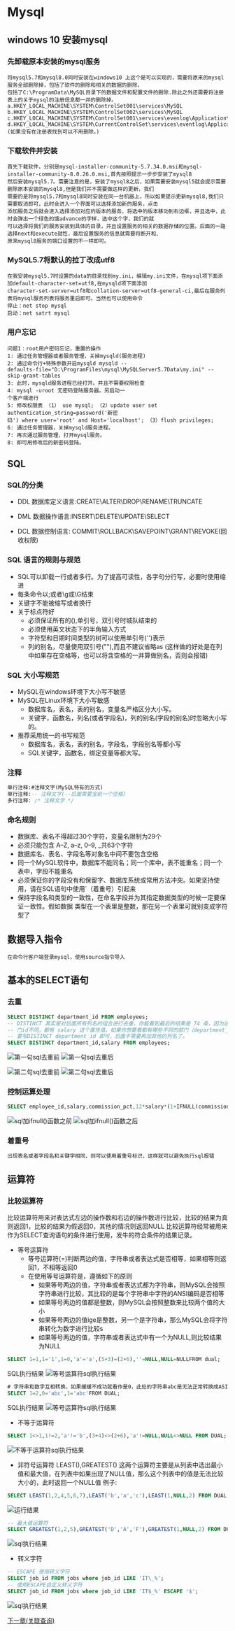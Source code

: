# Mysql

## windows 10 安装mysql

### 先卸载原本安装的mysql服务
```text
将mysql5.7和mysql8.0同时安装在windows10 上这个是可以实现的，需要将原来的mysql服务全部删除掉，包括了软件的删除和相关的数据的删除，
包括了C:\ProgramData\MySQL目录下的数据文件和配置文件的删除.除此之外还需要将注册表上的关于mysql的注册信息都一并的删除掉。
a.HKEY_LOCAL_MACHINE\SYSTEM\ControlSet001\services\MySQL
b.HKEY_LOCAL_MACHINE\SYSTEM\ControlSet002\services\MySQL
c.HKEY_LOCAL_MACHINE\SYSTEM\ControlSet001\services\evenlog\Application\MySQL
d.HKEY_LOCAL_MACHINE\SYSTEM\CurrentControlSet\services\eventlog\Application\MySQL
(如果没有在注册表找到可以不用删除。)
```
### 下载软件并安装
```text
首先下载软件，分别是mysql-installer-community-5.7.34.0.msi和mysql-installer-community-8.0.26.0.msi,首先按照提示一步步安装了mysql8
然后安装mysql5.7。需要注意的是，安装了mysql8之后，如果需要安装mysql5就会提示需要删除原本安装的mysql8,但是我们并不需要做这样的更新，我们
需要的是将mysql5.7和mysql8同时安装在同一台机器上，所以如果提示更新mysql8,我们只需要取消即可，此时会进入一个界面可以选择添加新的服务，点击
添加服务之后就会进入选择添加对应的版本的服务，将选中的版本移动到右边框，并且选中，此时会弹出一个绿色的饿advance的字样，选中这个字，我们的就
可以选择将我们的服务安装到具体的目录，并且设置服务的相关的数据存储的位置。后面的一路选择next和execute就性，最后设置服务的信息就需要将断开和、
原来mysql8服务的端口设置的不一样即可。
```
### MySQL5.7将默认的拉丁改成utf8
```text
在我安装mysql5.7时设置的data的目录找到my.ini，编辑my.ini文件，在mysql项下面添加default-character-set=utf8,在mysqld项下面添加
character-set-server=utf8和collation-server=utf8-general-ci,最后在服务列表将mysql服务列表将服务重启即可。当然也可以使用命令
停止：net stop mysql
启动：net satrt mysql
```


### 用户忘记
```text
问题1：root用户密码忘记，重置的操作
1: 通过任务管理器或者服务管理，关掉mysqld(服务进程) 
2: 通过命令行+特殊参数开启mysqld mysqld --
defaults-file="D:\ProgramFiles\mysql\MySQLServer5.7Data\my.ini" --skip-grant-tables
3: 此时，mysqld服务进程已经打开。并且不需要权限检查 
4: mysql -uroot 无密码登陆服务器。另启动一
个客户端进行 
5: 修改权限表 （1） use mysql; （2）update user set authentication_string=password('新密
码') where user='root' and Host='localhost'; （3）flush privileges; 
6: 通过任务管理器，关掉mysqld服务进程。 
7: 再次通过服务管理，打开mysql服务。 
8: 即可用修改后的新密码登陆。
```
## SQL

### SQL的分类
* DDL
数据库定义语言:CREATE\ALTER\DROP\RENAME\TRUNCATE

* DML
数据操作语言:INSERT\DELETE\UPDATE\SELECT

* DCL 
数据控制语言: COMMIT\ROLLBACK\SAVEPOINT\GRANT\REVOKE(回收权限)


### SQL 语言的规则与规范

* SQL可以卸载一行或者多行。为了提高可读性，各字句分行写，必要时使用缩进
* 每条命令以;或者\g或\G结束
* 关键字不能被缩写或者换行
* 关于标点符好
    * 必须保证所有的(),单引号，双引号时城队结束的
    * 必须使用英文状态下的半角输入方式
    * 字符型和日期时间类型的树可以使用单引号('')表示
    * 列的别名，尽量使用双引号(""),而且不建议省略as (这样做的好处是在列中如果存在空格等，也可以将含空格的一并算做别名，否则会报错)

### SQL 大小写规范
* MySQL在windows环境下大小写不敏感
* MySQL在Linux环境下大小写敏感
    * 数据库名，表名，表的别名，变量名严格区分大小写。
    * 关键字，函数名，列名(或者字段名)，列的别名(字段的别名)时忽略大小写的。
* 推荐采用统一的书写规范
    * 数据库名，表名，表的别名，字段名，字段别名等都小写
    * SQL关键字，函数名，绑定变量等都大写。
    
### 注释
```sql
单行注释:#注释文字(MySQL特有的方式)
单行注释:-- 注释文字(--后面需要宝航一个空格)
多行注释: /* 注释文字 */
```    
    
### 命名规则
* 数据库、表名不得超过30个字符，变量名限制为29个
* 必须只能包含 A–Z, a–z, 0–9, _共63个字符
* 数据库名、表名、字段名等对象名中间不要包含空格
* 同一个MySQL软件中，数据库不能同名；同一个库中，表不能重名；同一个表中，字段不能重名
* 必须保证你的字段没有和保留字、数据库系统或常用方法冲突。如果坚持使用，请在SQL语句中使用`（着重号）引起来
* 保持字段名和类型的一致性，在命名字段并为其指定数据类型的时候一定要保证一致性。假如数据
 类型在一个表里是整数，那在另一个表里可就别变成字符型了   

## 数据导入指令
```text
在命令行客户端登录mysql，使用source指令导入
```
## 基本的SELECT语句
### 去重
```sql
SELECT DISTINCT department_id FROM employees;
-- DISTINCT 其实是对后面所有列名的组合进行去重，你能看到最后的结果是 74 条，因为这 74 个部
-- 门id不同，都有 salary 这个属性值。如果你想要看都有哪些不同的部门（department_id），只需
-- 要写DISTINCT department_id 即可，后面不需要再加其他的列名了。
SELECT DISTINCT department_id,salary FROM employees;
```
![第一句sql去重前](./files\sql去重-1.PNG)
![第一句sql去重后](./files\sql去重-2.PNG)

![第二句sql去重前](./files\sql去重-3.PNG)
![第二句sql去重后](./files\sql去重-4.PNG)


### 控制运算处理
```sql
SELECT employee_id,salary,commission_pct,12*salary*(1+IFNULL(commission_pct,0)) "annual_sal" FROM employees;
```
![sql加ifnull()函数之前](./files\sql空值参与运算-1.PNG)
![sql加ifnull()函数之后](./files\sql空值参与运算-2.PNG)

### 着重号
```sql
出现表名或者字段名和关键字相同，则可以使用着重号标识，这样就可以避免执行sql报错
```

## 运算符

### 比较运算符
比较运算符用来对表达式左边的操作数和右边的操作数进行比较，比较的结果为真则返回1，比较的结果为假返回0，其他的情况则返回NULL
比较运算符经常被用来作为SELECT查询语句的条件进行使用，发牛的符合条件的结果记录。
* 等号运算符
    * 等号运算符(=)判断两边的值，字符串或者表达式是否相等，如果相等则返回1，不相等返回0
    * 在使用等号运算符是，遵循如下的原则
        * 如果等号两边的值，字符串或者表达式都为字符串，则MySQL会按照字符串进行比较，其比较的是每个字符串中字符的ANSI编码是否相等
        * 如果等号两边的值都是整数，则MySQL会按照整数来比较两个值的大小
        * 如果等号两边的值ige是整数，另一个是字符串，那么MySQL会将字符串转化为数字进行比较s
        * 如果等号两边的值，字符串或者表达式中有一个为NULL,则比较结果为NULL
        
```sql
SELECT 1=1,1='1',1=0,'a'='a',(5+3)=(2+6),''=NULL,NULL=NULLFROM dual;
```        
SQL执行结果
![等号运算符sql执行结果](./files\比较运算符-1.PNG)

```sql
# 字符串和数字互相转换，如果缓缓不成功就看作是0，此处的字符串abc是无法正常转换成ASIIC码的，所以默认返回0.
SELECT 1=2,0='abc',1='abc'FROM DUAL;
```
SQL执行结果
![等号运算符sql执行结果](./files\比较运算符-2.PNG)

* 不等于运算符
```sql
SELECT 1<>1,1!=2,'a'!='b',(3+4)<>(2+6),'a'!=NULL,NULL<>NULL FROM DUAL;
```
![不等于运算符sql执行结果](./files\比较运算符-3.PNG)


* 非符号运算符 LEAST(),GREATEST()
这两个运算符主要是从列表中选出最小值和最大值，在列表中如果出现了NULL值，那么这个列表中的值是无法比较大小的，此时返回一个NULL值
例子:
```sql
SELECT LEAST(1,2,4,5,6,7),LEAST('b','a','c'),LEAST(1,NULL,2) FROM DUAL
```
![运行结果](./files\比较运算符-4.PNG)

```sql
-- 最大值运算符
SELECT GREATEST(1,2,5),GREATEST('D','A','F'),GREATEST(1,NULL,2) FROM DUAL;
```
![sql执行结果](./files\比较运算符-5.PNG)


* 转义字符
```sql
-- ESCAPE 使用转义字符
SELECT job_id FROM jobs where job_id LIKE 'IT\_%';
-- 使用ESCAPE自定义转义字符
SELECT job_id FROM jobs where job_id LIKE 'IT$_%' ESCAPE '$';
```
![sql执行结果](./files\比较运算符-6.PNG)


[下一章(关联查询)](./ASSOCIATION_QUERY.MD)

















